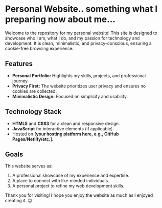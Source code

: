 # Personal Website.. something what I preparing now about me...

Welcome to the repository for my personal website! This site is designed to showcase who I am, what I do, and my passion for technology and development. It is clean, minimalistic, and privacy-conscious, ensuring a cookie-free browsing experience.

## Features

- **Personal Portfolio:** Highlights my skills, projects, and professional journey.
- **Privacy First:** The website prioritizes user privacy and ensures no cookies are collected.
- **Minimalistic Design:** Focused on simplicity and usability.

## Technology Stack

- **HTML5** and **CSS3** for a clean and responsive design.
- **JavaScript** for interactive elements (if applicable).
- Hosted on **[your hosting platform here, e.g., GitHub Pages/Netlify/etc.]**.

## Goals

This website serves as:

1. A professional showcase of my experience and expertise.
2. A place to connect with like-minded individuals.
3. A personal project to refine my web development skills.

Thank you for visiting! I hope you enjoy the website as much as I enjoyed creating it. 😊
